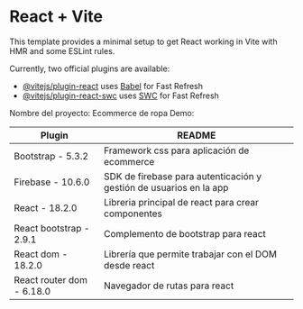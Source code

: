 # React + Vite

This template provides a minimal setup to get React working in Vite with HMR and some ESLint rules.

Currently, two official plugins are available:

- [@vitejs/plugin-react](https://github.com/vitejs/vite-plugin-react/blob/main/packages/plugin-react/README.md) uses [Babel](https://babeljs.io/) for Fast Refresh
- [@vitejs/plugin-react-swc](https://github.com/vitejs/vite-plugin-react-swc) uses [SWC](https://swc.rs/) for Fast Refresh


Nombre del proyecto: Ecommerce de ropa
Demo:

| Plugin | README |
| ------ | ------ |
| Bootstrap - 5.3.2 | Framework css para aplicación de ecommerce |
| Firebase - 10.6.0 | SDK de firebase para autenticación y gestión de usuarios en la app |
| React - 18.2.0 | Libreria principal de react para crear componentes |
| React bootstrap - 2.9.1 | Complemento de bootstrap para react |
| React dom - 18.2.0 | Librería que permite trabajar con el DOM desde react |
| React router dom - 6.18.0 | Navegador de rutas para react |
